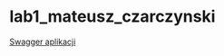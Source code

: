 # lab1_mateusz_czarczynski

<a href="https://lab1mczarczynski.azurewebsites.net/swagger/index.html" >Swagger aplikacji</a>
